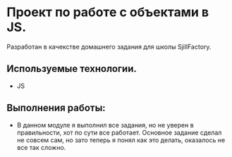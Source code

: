# Проект по работе с объектами в JS.

Разработан в качекстве домашнего задания для школы SjillFactory.

## Используемые технологии.

* JS


## Выполнения работы:

* В данном модуле я выполнил все задания, но не уверен в правильности, хот по сути все работает. Основное задание сделал не совсем сам, но зато теперь я понял как это делать, оказалось не все так сложно.
